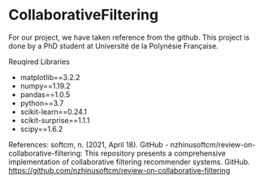 # CollaborativeFiltering

For our project, we have taken reference from the github. This project is done by a PhD student at Université de la Polynésie Française.

Reuqired Libraries

- matplotlib==3.2.2
- numpy==1.19.2
- pandas==1.0.5
- python==3.7
- scikit-learn==0.24.1
- scikit-surprise==1.1.1
- scipy==1.6.2

References: 
softcm, n. (2021, April 18). GitHub - nzhinusoftcm/review-on-collaborative-filtering: This repository presents a comprehensive implementation of collaborative filtering recommender systems. GitHub. https://github.com/nzhinusoftcm/review-on-collaborative-filtering

